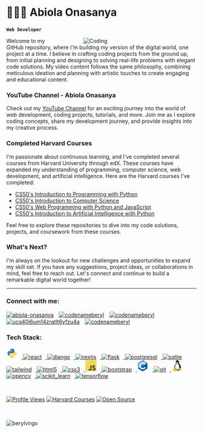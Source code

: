 # 👨🏾‍💻 Abiola Onasanya

**`Web Developer`**

<img align="right" alt="Coding" width="300" src="https://i.imgur.com/bSF8tXY.gif" style="margin-left:30px;padding-left:30px;">

Welcome to my GitHub repository, where I'm building my version of the digital world, one project at a time. I believe in crafting coding projects from the ground up, from initial planning and designing to solving real-life problems with elegant code solutions. My video content follows the same philosophy, combining meticulous ideation and planning with artistic touches to create engaging and educational content.

### YouTube Channel - Abiola Onasanya

Check out my [YouTube Channel](https://www.youtube.com/@codenameberyl) for an exciting journey into the world of web development, coding projects, tutorials, and more. Join me as I explore coding concepts, share my development journey, and provide insights into my creative process.

### Completed Harvard Courses

I'm passionate about continuous learning, and I've completed several courses from Harvard University through edX. These courses have expanded my understanding of programming, computer science, web development, and artificial intelligence. Here are the Harvard courses I've completed:

- [CS50's Introduction to Programming with Python](https://github.com/codenameberyl/CS50P)
- [CS50's Introduction to Computer Science](https://github.com/codenameberyl/CS50X)
- [CS50's Web Programming with Python and JavaScript](https://github.com/codenameberyl/CS50W)
- [CS50's Introduction to Artificial Intelligence with Python](https://github.com/codenameberyl/CS50AI)

Feel free to explore these repositories to dive into my code solutions, projects, and coursework from these courses.

### What's Next?

I'm always on the lookout for new challenges and opportunities to expand my skill set. If you have any suggestions, project ideas, or collaborations in mind, feel free to reach out. Let's connect and continue to build a remarkable digital world together!

---

<h3 align="left">Connect with me:</h3>
<p align="left">
<a href="https://linkedin.com/in/abiola-onasanya" target="blank"><img align="center" src="https://cdn.jsdelivr.net/gh/devicons/devicon/icons/linkedin/linkedin-original.svg" alt="abiola-onasanya" height="20" width="30" style="padding-right:10px;" /></a>
<a href="https://twitter.com/codenameberyl" target="blank"><img align="center" src="https://cdn.jsdelivr.net/gh/devicons/devicon/icons/twitter/twitter-original.svg" alt="codenameberyl" height="20" width="30" style="padding-right:10px;" /></a>
<a href="https://instagram.com/codenameberyl" target="blank"><img align="center" src="https://raw.githubusercontent.com/rahuldkjain/github-profile-readme-generator/master/src/images/icons/Social/instagram.svg" alt="codenameberyl" height="20" width="30" style="padding-right:10px;" /></a>
<a href="https://www.youtube.com/@codenameberyl" target="blank"><img align="center" src="https://raw.githubusercontent.com/rahuldkjain/github-profile-readme-generator/master/src/images/icons/Social/youtube.svg" alt="ucq40i6um14zratlt6yfzu4a" height="20" width="30" style="padding-right:10px;" /></a>
<a href="https://fb.com/codenameberyl" target="blank"><img align="center" src="https://cdn.jsdelivr.net/gh/devicons/devicon/icons/facebook/facebook-original.svg" alt="codenameberyl" height="20" width="30" style="padding-right:10px;" /></a>
</p>

<h3 align="left">Tech Stack:</h3>
<p align="left"> <a href="https://www.python.org" target="_blank" rel="noreferrer"> <img src="https://raw.githubusercontent.com/devicons/devicon/master/icons/python/python-original.svg" alt="python" width="30" height="30" style="padding-right:10px;"/> </a> <a href="https://reactjs.org/" target="_blank" rel="noreferrer"> <img src="https://cdn.jsdelivr.net/gh/devicons/devicon/icons/react/react-original.svg" alt="react" width="30" height="30" style="padding-right:10px;"/> </a> <a href="https://www.djangoproject.com/" target="_blank" rel="noreferrer"> <img src="https://cdn.worldvectorlogo.com/logos/django.svg" alt="django" width="30" height="30" style="padding-right:10px;"/> </a> <a href="https://nextjs.org/" target="_blank" rel="noreferrer"> <img src="https://cdn.jsdelivr.net/gh/devicons/devicon/icons/nextjs/nextjs-line.svg" alt="nextjs" width="30" height="30" style="padding-right:10px;"/> </a> <a href="https://flask.palletsprojects.com/" target="_blank" rel="noreferrer"> <img src="https://www.vectorlogo.zone/logos/pocoo_flask/pocoo_flask-icon.svg" alt="flask" width="30" height="30" style="padding-right:10px;"/> </a> <a href="https://www.postgresql.org" target="_blank" rel="noreferrer"> <img src="https://cdn.jsdelivr.net/gh/devicons/devicon/icons/postgresql/postgresql-original.svg" alt="postgresql" width="30" height="30" style="padding-right:10px;"/> </a> <a href="https://www.sqlite.org/" target="_blank" rel="noreferrer"> <img src="https://www.vectorlogo.zone/logos/sqlite/sqlite-icon.svg" alt="sqlite" width="30" height="30" style="padding-right:10px;"/> </a> <a href="https://tailwindcss.com/" target="_blank" rel="noreferrer"> <img src="https://www.vectorlogo.zone/logos/tailwindcss/tailwindcss-icon.svg" alt="tailwind" width="30" height="30" style="padding-right:10px;"/> <a href="https://www.w3.org/html/" target="_blank" rel="noreferrer"> <img src="https://cdn.jsdelivr.net/gh/devicons/devicon/icons/html5/html5-original.svg" alt="html5" width="30" height="30" style="padding-right:10px;"/> </a> <a href="https://www.w3schools.com/css/" target="_blank" rel="noreferrer"> <img src="https://cdn.jsdelivr.net/gh/devicons/devicon/icons/css3/css3-original.svg" alt="css3" width="30" height="30" style="padding-right:10px;"/> </a> <a href="https://developer.mozilla.org/en-US/docs/Web/JavaScript" target="_blank" rel="noreferrer"> <img src="https://raw.githubusercontent.com/devicons/devicon/master/icons/javascript/javascript-original.svg" alt="javascript" width="30" height="30" style="padding-right:10px;"/> </a> <a href="https://getbootstrap.com" target="_blank" rel="noreferrer"> <img src="https://cdn.jsdelivr.net/gh/devicons/devicon/icons/bootstrap/bootstrap-original.svg" alt="bootstrap" width="30" height="30" style="padding-right:10px;"/> </a> <a href="https://www.cprogramming.com/" target="_blank" rel="noreferrer"> <img src="https://raw.githubusercontent.com/devicons/devicon/master/icons/c/c-original.svg" alt="c" width="30" height="30" style="padding-right:10px;"/> </a> <a href="https://git-scm.com/" target="_blank" rel="noreferrer"> <img src="https://www.vectorlogo.zone/logos/git-scm/git-scm-icon.svg" alt="git" width="30" height="30" style="padding-right:10px;"/> </a> <a href="https://www.linux.org/" target="_blank" rel="noreferrer"> <img src="https://raw.githubusercontent.com/devicons/devicon/master/icons/linux/linux-original.svg" alt="linux" width="30" height="30" style="padding-right:10px;"/> </a> <a href="https://opencv.org/" target="_blank" rel="noreferrer"> <img src="https://www.vectorlogo.zone/logos/opencv/opencv-icon.svg" alt="opencv" width="30" height="30" style="padding-right:10px;"/> </a> <a href="https://scikit-learn.org/" target="_blank" rel="noreferrer"> <img src="https://upload.wikimedia.org/wikipedia/commons/0/05/Scikit_learn_logo_small.svg" alt="scikit_learn" width="30" height="30" style="padding-right:10px;"/> </a> </a> <a href="https://www.tensorflow.org" target="_blank" rel="noreferrer"> <img src="https://www.vectorlogo.zone/logos/tensorflow/tensorflow-icon.svg" alt="tensorflow" width="30" height="30" style="padding-right:10px;"/> </a> </p>

<br>

[![Profile Views](https://komarev.com/ghpvc/?username=berylvirgo&label=Profile%20views&color=0e75b6&style=flat)](#completed-harvard-courses)
[![Harvard Courses](https://img.shields.io/badge/Harvard%20Courses-Completed-blue)](#completed-harvard-courses)
[![Open Source](https://img.shields.io/badge/Open%20Source-Yes-green)](#github-repositories)

<br>

<p>
<img align="center" src="https://github-readme-stats.vercel.app/api?username=berylvirgo&show_icons=true&locale=en&theme=dark" alt="berylvirgo" />
</p>
